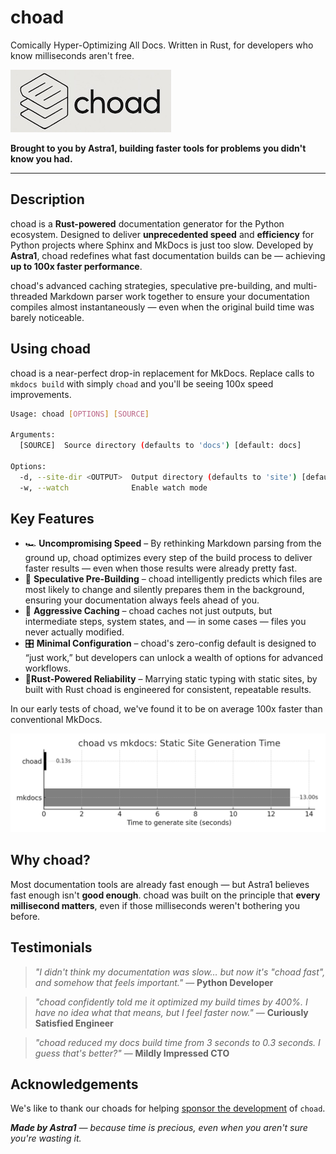 # choad

Comically Hyper-Optimizing All Docs. Written in Rust, for developers who know milliseconds aren't free.

![choad logo](./logo.jpg)

**Brought to you by **Astra1**, building faster tools for problems you didn't know you had.**  

---

## Description

choad is a **Rust-powered** documentation generator for the Python ecosystem. Designed to deliver **unprecedented speed** and **efficiency** for Python projects where Sphinx and MkDocs is just too slow. Developed by **Astra1**, choad redefines what fast documentation builds can be — achieving **up to 100x faster performance**.

choad's advanced caching strategies, speculative pre-building, and multi-threaded Markdown parser work together to ensure your documentation compiles almost instantaneously — even when the original build time was barely noticeable.

## Using choad

choad is a near-perfect drop-in replacement for MkDocs. Replace calls to `mkdocs build` with simply `choad` and you'll be seeing 100x speed improvements.

```sh
Usage: choad [OPTIONS] [SOURCE]

Arguments:
  [SOURCE]  Source directory (defaults to 'docs') [default: docs]

Options:
  -d, --site-dir <OUTPUT>  Output directory (defaults to 'site') [default: site]
  -w, --watch              Enable watch mode
```

## Key Features

- 🏎️ **Uncompromising Speed** – By rethinking Markdown parsing from the ground up, choad optimizes every step of the build process to deliver faster results — even when those results were already pretty fast.  
- 🔎 **Speculative Pre-Building** – choad intelligently predicts which files are most likely to change and silently prepares them in the background, ensuring your documentation always feels ahead of you.  
- 🤑 **Aggressive Caching** – choad caches not just outputs, but intermediate steps, system states, and — in some cases — files you never actually modified.  
- 🎛️ **Minimal Configuration** – choad's zero-config default is designed to “just work,” but developers can unlock a wealth of options for advanced workflows.  
- 💪**Rust-Powered Reliability** – Marrying static typing with static sites, by built with Rust choad is engineered for consistent, repeatable results.

In our early tests of choad, we've found it to be on average 100x faster than conventional MkDocs.

![comparison to mkdocs](./compare.png)

## Why choad?
Most documentation tools are already fast enough — but Astra1 believes fast enough isn't **good enough**. choad was built on the principle that **every millisecond matters**, even if those milliseconds weren't bothering you before.

## Testimonials

> *"I didn't think my documentation was slow… but now it's "choad fast", and somehow that feels important."* — **Python Developer**  

> *"choad confidently told me it optimized my build times by 400%. I have no idea what that means, but I feel faster now."* — **Curiously Satisfied Engineer**  

> *"choad reduced my docs build time from 3 seconds to 0.3 seconds. I guess that's better?"* — **Mildly Impressed CTO**

## Acknowledgements

We's like to thank our choads for helping [sponsor the development](https://www.youtube.com/watch?v=tckxKea-MUw) of `choad`.

_**Made by Astra1** — *because time is precious, even when you aren't sure you're wasting it.*_
